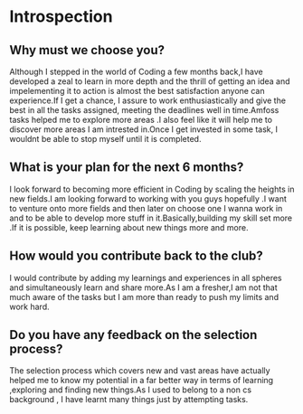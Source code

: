 # Introspection

## Why  must we  choose you?

Although I stepped in the world of Coding a few months back,I have developed a zeal to learn in more depth and the thrill of getting an idea and impelementing it to action is almost the best satisfaction anyone can experience.If I get a chance, I assure to work enthusiastically and give the best in all the tasks assigned, meeting the deadlines well in time.Amfoss tasks helped me to explore more areas .I also feel like it will help me to discover more areas I am intrested in.Once I get invested in some task, I wouldnt be able to stop myself until it is completed.


## What is your plan for the next 6 months?
I look forward to becoming more efficient in Coding by scaling the heights in new fields.I am looking forward to working with you guys hopefully .I want to venture onto more  fields and then later on choose one I wanna work in and to  be able to develop more stuff in it.Basically,building my skill set more .If it is possible, keep learning  about new things more and more.




## How would you contribute back to the club?
I would contribute by adding my  learnings  and experiences in all spheres and  simultaneously learn and share more.As I am a fresher,I am not that much aware of the tasks but I am more than ready to push my limits and work hard. 

## Do you have any feedback on the selection process?
The selection process which covers new and vast areas have actually helped me to know my potential in a far better way in terms of learning ,exploring and finding new things.As I used to belong to a non cs background , I have learnt many things just by attempting tasks.
